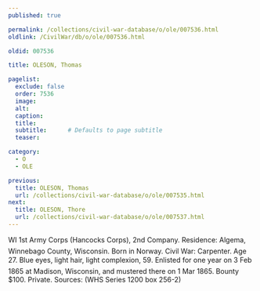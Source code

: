 ```yaml
---
published: true

permalink: /collections/civil-war-database/o/ole/007536.html
oldlink: /CivilWar/db/o/ole/007536.html

oldid: 007536

title: OLESON, Thomas

pagelist:
  exclude: false
  order: 7536
  image: 
  alt:
  caption:
  title:
  subtitle:      # Defaults to page subtitle
  teaser:

category: 
  - O 
  - OLE

previous:
  title: OLESON, Thomas
  url: /collections/civil-war-database/o/ole/007535.html  
next:
  title: OLESON, Thore
  url: /collections/civil-war-database/o/ole/007537.html   
---
```

WI 1st Army Corps (Hancock&#146;s Corps), 2nd Company. Residence: Algema, Winnebago County, Wisconsin. Born in Norway. Civil War: Carpenter. Age 27. Blue eyes, light hair, light complexion, 5&#146;9&#148;. Enlisted for one year on 3 Feb 1865 at Madison, Wisconsin, and mustered there on 1 Mar 1865. Bounty $100. Private. Sources: (WHS Series 1200 box 256-2)